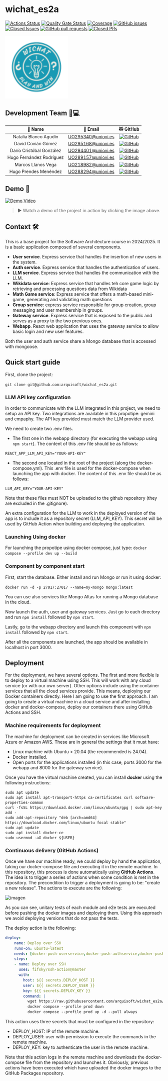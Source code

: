 # wichat_es2a

[![Actions Status](https://github.com/arquisoft/wichat_es2a/workflows/Build/badge.svg)](https://github.com/arquisoft/wichat_es2a/actions)
[![Quality Gate Status](https://sonarcloud.io/api/project_badges/measure?project=Arquisoft_wichat_es2a&metric=alert_status)](https://sonarcloud.io/summary/new_code?id=Arquisoft_wichat_es2a)
[![Coverage](https://sonarcloud.io/api/project_badges/measure?project=Arquisoft_wichat_es2a&metric=coverage)](https://sonarcloud.io/summary/new_code?id=Arquisoft_wichat_es2a)
[![GitHub issues](https://img.shields.io/github/issues/arquisoft/wichat_es2a)](https://github.com/arquisoft/wichat_es2a/issues)
[![Closed Issues](https://img.shields.io/github/issues-closed/arquisoft/wichat_es2a)](https://github.com/Arquisoft/wichat_es2a/issues?q=is%3Aissue%20state%3Aclosed)
[![GitHub pull requests](https://img.shields.io/github/issues-pr/arquisoft/wichat_es2a)](https://github.com/arquisoft/wichat_es2a/pulls)
[![Closed PRs](https://img.shields.io/github/issues-pr-closed/arquisoft/wichat_es2a)](https://github.com/Arquisoft/wichat_es2a/pulls?q=is%3Apr+is%3Aclosed)



<p float="left">
<img src="https://github.com/Arquisoft/wichat_es2a/blob/master/webapp/src/media/logoWiChat.svg" height="200">
</p>

## Development Team 👥💻
| 👤 Name                        | 📧 Email                    | 🐱 GitHub                                                                 |
| :----------------------------: | :------------------------: | :------------------------------------------------------------------------: |
| Natalia Blanco Agudín          | UO295340@uniovi.es          | [![GitHub](https://img.shields.io/badge/GitHub-NataliaBlancoAgudin-brightgreen)](https://github.com/NataliaBlancoAgudin) |
| David Covián Gómez             | UO295168@uniovi.es          | [![GitHub](https://img.shields.io/badge/GitHub-DavidCG27-brightgreen)](https://github.com/DavidCG-27)           |
| Darío Cristóbal González       | UO294401@uniovi.es          | [![GitHub](https://img.shields.io/badge/GitHub-daariio92-brightgreen)](https://github.com/daariio92)            |
| Hugo Fernández Rodríguez       | UO289157@uniovi.es          | [![GitHub](https://img.shields.io/badge/GitHub-hugofedez-brightgreen)](https://github.com/hugo-fdez)            |
| Marcos Llanos Vega             | UO218982@uniovi.es          | [![GitHub](https://img.shields.io/badge/GitHub-softwaremarcos-brightgreen)](https://github.com/softwaremarcos)        |
| Hugo Prendes Menéndez          | UO288294@uniovi.es          | [![GitHub](https://img.shields.io/badge/GitHub-prendess-brightgreen)](https://github.com/prendess)              |

## Demo 🎥

[![Demo Video](https://img.youtube.com/vi/KigafFwNIjs/0.jpg)](https://youtu.be/KigafFwNIjs)
> ▶️ Watch a demo of the project in action by clicking the image above.

## Context 🛠️
This is a base project for the Software Architecture course in 2024/2025. It is a basic application composed of several components.

- **User service**. Express service that handles the insertion of new users in the system.
- **Auth service**. Express service that handles the authentication of users.
- **LLM service**. Express service that handles the communication with the LLM.
- **Wikidata service**: Express service that handles teh core game logic by retrieving and processing questions data from Wikidata
- **Math Game service**: Express service that offers a math-based mini-game, generating and validating math questions
- **Group service**: express service responsible for group creation, group messaging and user membership in groups.
- **Gateway service**. Express service that is exposed to the public and serves as a proxy to the two previous ones.
- **Webapp**. React web application that uses the gateway service to allow basic login and new user features.

Both the user and auth service share a Mongo database that is accessed with mongoose.

## Quick start guide

First, clone the project:

```git clone git@github.com:arquisoft/wichat_es2a.git```

### LLM API key configuration

In order to communicate with the LLM integrated in this project, we need to setup an API key. Two integrations are available in this propotipe: gemini and empaphy. The API key provided must match the LLM provider used.

We need to create two .env files. 
- The first one in the webapp directory (for executing the webapp using ```npm start```). The content of this .env file should be as follows:
```
REACT_APP_LLM_API_KEY="YOUR-API-KEY"
```
- The second one located in the root of the project (along the docker-compose.yml). This .env file is used for the docker-compose when launching the app with docker. The content of this .env file should be as follows:
```
LLM_API_KEY="YOUR-API-KEY"
```

Note that these files must NOT be uploaded to the github repository (they are excluded in the .gitignore).

An extra configuration for the LLM to work in the deployed version of the app is to include it as a repository secret (LLM_API_KEY). This secret will be used by GitHub Action when building and deploying the application.


### Launching Using docker
For launching the propotipe using docker compose, just type:
```docker compose --profile dev up --build```

### Component by component start
First, start the database. Either install and run Mongo or run it using docker:

```docker run -d -p 27017:27017 --name=my-mongo mongo:latest```

You can use also services like Mongo Altas for running a Mongo database in the cloud.

Now launch the auth, user and gateway services. Just go to each directory and run `npm install` followed by `npm start`.

Lastly, go to the webapp directory and launch this component with `npm install` followed by `npm start`.

After all the components are launched, the app should be available in localhost in port 3000.

## Deployment
For the deployment, we have several options. The first and more flexible is to deploy to a virtual machine using SSH. This will work with any cloud service (or with our own server). Other options include using the container services that all the cloud services provide. This means, deploying our Docker containers directly. Here I am going to use the first approach. I am going to create a virtual machine in a cloud service and after installing docker and docker-compose, deploy our containers there using GitHub Actions and SSH.

### Machine requirements for deployment
The machine for deployment can be created in services like Microsoft Azure or Amazon AWS. These are in general the settings that it must have:

- Linux machine with Ubuntu > 20.04 (the recommended is 24.04).
- Docker installed.
- Open ports for the applications installed (in this case, ports 3000 for the webapp and 8000 for the gateway service).

Once you have the virtual machine created, you can install **docker** using the following instructions:

```ssh
sudo apt update
sudo apt install apt-transport-https ca-certificates curl software-properties-common
curl -fsSL https://download.docker.com/linux/ubuntu/gpg | sudo apt-key add -
sudo add-apt-repository "deb [arch=amd64] https://download.docker.com/linux/ubuntu focal stable"
sudo apt update
sudo apt install docker-ce
sudo usermod -aG docker ${USER}
```

### Continuous delivery (GitHub Actions)
Once we have our machine ready, we could deploy by hand the application, taking our docker-compose file and executing it in the remote machine. In this repository, this process is done automatically using **GitHub Actions**. The idea is to trigger a series of actions when some condition is met in the repository. The precondition to trigger a deployment is going to be: "create a new release". The actions to execute are the following:

![imagen](https://github.com/user-attachments/assets/7ead6571-0f11-4070-8fe8-1bbc2e327ad2)


As you can see, unitary tests of each module and e2e tests are executed before pushing the docker images and deploying them. Using this approach we avoid deploying versions that do not pass the tests.

The deploy action is the following:

```yml
deploy:
    name: Deploy over SSH
    runs-on: ubuntu-latest
    needs: [docker-push-userservice,docker-push-authservice,docker-push-llmservice,docker-push-gatewayservice,docker-push-webapp]
    steps:
    - name: Deploy over SSH
      uses: fifsky/ssh-action@master
      with:
        host: ${{ secrets.DEPLOY_HOST }}
        user: ${{ secrets.DEPLOY_USER }}
        key: ${{ secrets.DEPLOY_KEY }}
        command: |
          wget https://raw.githubusercontent.com/arquisoft/wichat_es2a/master/docker-compose.yml -O docker-compose.yml
          docker compose --profile prod down
          docker compose --profile prod up -d --pull always
```

This action uses three secrets that must be configured in the repository:
- DEPLOY_HOST: IP of the remote machine.
- DEPLOY_USER: user with permission to execute the commands in the remote machine.
- DEPLOY_KEY: key to authenticate the user in the remote machine.

Note that this action logs in the remote machine and downloads the docker-compose file from the repository and launches it. Obviously, previous actions have been executed which have uploaded the docker images to the GitHub Packages repository.
